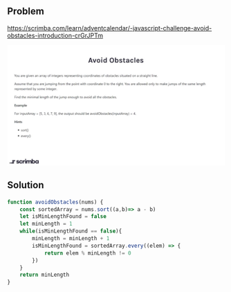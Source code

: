 ## Problem

https://scrimba.com/learn/adventcalendar/-javascript-challenge-avoid-obstacles-introduction-crGrJPTm

<img src="./problem.JPG">

## Solution

```javascript
function avoidObstacles(nums) {
    const sortedArray = nums.sort((a,b)=> a - b)
    let isMinLengthFound = false
    let minLength = 1
    while(isMinLengthFound == false){
        minLength = minLength + 1
        isMinLengthFound = sortedArray.every((elem) => {
            return elem % minLength != 0
        })
    }
    return minLength
}
```